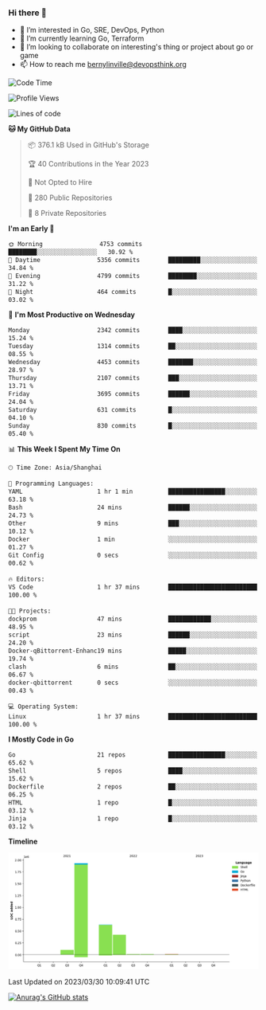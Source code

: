 ### Hi there 👋

- 👀 I’m interested in Go, SRE, DevOps, Python
- 🌱 I’m currently learning Go, Terraform
- 👯 I’m looking to collaborate on interesting's thing or project about go or game
- 📫 How to reach me bernylinville@devopsthink.org

<!--START_SECTION:waka-->
![Code Time](http://img.shields.io/badge/Code%20Time-214%20hrs%205%20mins-blue)

![Profile Views](http://img.shields.io/badge/Profile%20Views-0-blue)

![Lines of code](https://img.shields.io/badge/From%20Hello%20World%20I%27ve%20Written-3.1%20million%20lines%20of%20code-blue)

**🐱 My GitHub Data** 

> 📦 376.1 kB Used in GitHub's Storage 
 > 
> 🏆 40 Contributions in the Year 2023
 > 
> 🚫 Not Opted to Hire
 > 
> 📜 280 Public Repositories 
 > 
> 🔑 8 Private Repositories 
 > 
**I'm an Early 🐤** 

```text
🌞 Morning                4753 commits        ████████░░░░░░░░░░░░░░░░░   30.92 % 
🌆 Daytime                5356 commits        █████████░░░░░░░░░░░░░░░░   34.84 % 
🌃 Evening                4799 commits        ████████░░░░░░░░░░░░░░░░░   31.22 % 
🌙 Night                  464 commits         █░░░░░░░░░░░░░░░░░░░░░░░░   03.02 % 
```
📅 **I'm Most Productive on Wednesday** 

```text
Monday                   2342 commits        ████░░░░░░░░░░░░░░░░░░░░░   15.24 % 
Tuesday                  1314 commits        ██░░░░░░░░░░░░░░░░░░░░░░░   08.55 % 
Wednesday                4453 commits        ███████░░░░░░░░░░░░░░░░░░   28.97 % 
Thursday                 2107 commits        ███░░░░░░░░░░░░░░░░░░░░░░   13.71 % 
Friday                   3695 commits        ██████░░░░░░░░░░░░░░░░░░░   24.04 % 
Saturday                 631 commits         █░░░░░░░░░░░░░░░░░░░░░░░░   04.10 % 
Sunday                   830 commits         █░░░░░░░░░░░░░░░░░░░░░░░░   05.40 % 
```


📊 **This Week I Spent My Time On** 

```text
🕑︎ Time Zone: Asia/Shanghai

💬 Programming Languages: 
YAML                     1 hr 1 min          ████████████████░░░░░░░░░   63.18 % 
Bash                     24 mins             ██████░░░░░░░░░░░░░░░░░░░   24.73 % 
Other                    9 mins              ███░░░░░░░░░░░░░░░░░░░░░░   10.12 % 
Docker                   1 min               ░░░░░░░░░░░░░░░░░░░░░░░░░   01.27 % 
Git Config               0 secs              ░░░░░░░░░░░░░░░░░░░░░░░░░   00.62 % 

🔥 Editors: 
VS Code                  1 hr 37 mins        █████████████████████████   100.00 % 

🐱‍💻 Projects: 
dockprom                 47 mins             ████████████░░░░░░░░░░░░░   48.95 % 
script                   23 mins             ██████░░░░░░░░░░░░░░░░░░░   24.20 % 
Docker-qBittorrent-Enhanc19 mins             █████░░░░░░░░░░░░░░░░░░░░   19.74 % 
clash                    6 mins              ██░░░░░░░░░░░░░░░░░░░░░░░   06.67 % 
docker-qbittorrent       0 secs              ░░░░░░░░░░░░░░░░░░░░░░░░░   00.43 % 

💻 Operating System: 
Linux                    1 hr 37 mins        █████████████████████████   100.00 % 
```

**I Mostly Code in Go** 

```text
Go                       21 repos            ████████████████░░░░░░░░░   65.62 % 
Shell                    5 repos             ████░░░░░░░░░░░░░░░░░░░░░   15.62 % 
Dockerfile               2 repos             ██░░░░░░░░░░░░░░░░░░░░░░░   06.25 % 
HTML                     1 repo              █░░░░░░░░░░░░░░░░░░░░░░░░   03.12 % 
Jinja                    1 repo              █░░░░░░░░░░░░░░░░░░░░░░░░   03.12 % 
```



**Timeline**

![Lines of Code chart](https://raw.githubusercontent.com/bernylinville/bernylinville/main/assets/bar_graph.png)


 Last Updated on 2023/03/30 10:09:41 UTC
<!--END_SECTION:waka-->

[![Anurag's GitHub stats](https://github-readme-stats.vercel.app/api?username=bernylinville)](https://github.com/anuraghazra/github-readme-stats)


<!--
**kylechou-dunk/kylechou-dunk** is a ✨ _special_ ✨ repository because its `README.md` (this file) appears on your GitHub profile.

Here are some ideas to get you started:

- 🔭 I’m currently working on ...
- 🌱 I’m currently learning ...
- 👯 I’m looking to collaborate on ...
- 🤔 I’m looking for help with ...
- 💬 Ask me about ...
- 📫 How to reach me: ...
- 😄 Pronouns: ...
- ⚡ Fun fact: ...
-->

